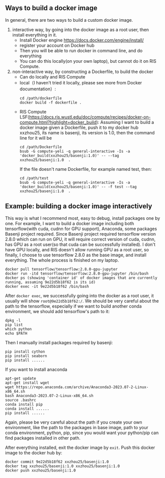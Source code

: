 ## Ways to build a docker image
In general, there are two ways to build a custom docker image. 
1. interactive way, by going into the docker image as a root user, then install everything in it. 
   - Install Docker engine https://docs.docker.com/engine/install/
   - register your account on Docker hub
   - Then you will be able to run docker in command line, and do everything
   - You can do this locally(on your own laptop), but cannot do it on RIS Compute. 
2. non-interactive way, by constructing a Dockerfile, to build the docker
   - Can do locally and RIS Compute
   - local（I haven't tried it locally, please see more from Docker documentation）:
     ```
     cd /path/dockerfile 
     docker build -f dockerfile .
     ```
   - RIS Compute LSF(https://docs.ris.wustl.edu/doc/compute/recipes/docker-on-compute.html?highlight=docker_build):
     Assuming I want to build a docker image given a Dockerfile, push it to my docker hub xxzhou25, its name is basenji, its version is 1.0, then the command line for it will be
     ```
     cd /path/Dockerfile 
     bsub -G compute-yeli -q general-interactive -Is -a 'docker_build(xxzhou25/basenji:1.0)' -- --tag xxzhou25/basenji:1.0  .
     ```
     If the file doesn't name Dockerfile, for example named test, then:
     ```
     cd /path/test 
     bsub -G compute-yeli -q general-interactive -Is -a 'docker_build(xxzhou25/basenji:1.0)' -- -f test --tag xxzhou25/basenji:1.0  .
     ```
## Example: building a docker image interactively
This way is what I recommend most, easy to debug, install packages one by one. 
For example, I want to build a docker image including both tensorflow(with cuda, cudnn for GPU support), Anaconda, some packages Basenji project required.
Since Basenji project required tensorflow version 2.8.0 which can run on GPU, it will require correct version of cuda, cudnn, has GPU as a root user(so that cuda can be successfully installed). I don't have GPU locally, and RIS doesn't allow running GPU as a root user, so finally, I choose to use tensorflow 2.8.0 as the base image, and install everything. The whole process is finished on my laptop. 
```
docker pull tensorflow/tensorflow:2.8.0-gpu-jupyter
docker run -itd tensorflow/tensorflow:2.8.0-gpu-jupyter /bin/bash
docker ps (showing 'container id' of docker images that are currently running, assuming 9e22d5b18f62 is its id)
docker exec -it 9e22d5b18f62 /bin/bash
```
After ```docker exec```, we successfully going into the docker as a root user, it usually will show ```root@9e22d5b18f62:/```.
We should be very careful about the path to the tensorflow, especially if we want to build another conda environment, we should add tensorflow's path to it: 
```
dpkg -l
pip list
which python
echo $PATH
```
Then I manually install packages required by basenji: 
```
pip install cython
pip install seaborn
pip install ......
```
If you want to install anaconda
```
apt-get update 
apt-get install wget
wget https://repo.anaconda.com/archive/Anaconda3-2023.07-2-Linux-x86_64.sh
bash Anaconda3-2023.07-2-Linux-x86_64.sh
source .bashrc
conda install pip
conda install ......
pip install ......
```
Again, please be very careful about the path if you create your own environment, like the path to the packages in base image, path to your conda environment, python, pip, since you would want your python/pip can find packages installed in other path. 

After everything installed, exit the docker image by ```exit```. Push this docker image to the docker hub by: 
```
docker commit 9e22d5b18f62 xxzhou25/basenji:1.0
docker tag xxzhou25/basenji:1.0 xxzhou25/basenji:1.0
docker push xxzhou25/basenji:1.0
```



